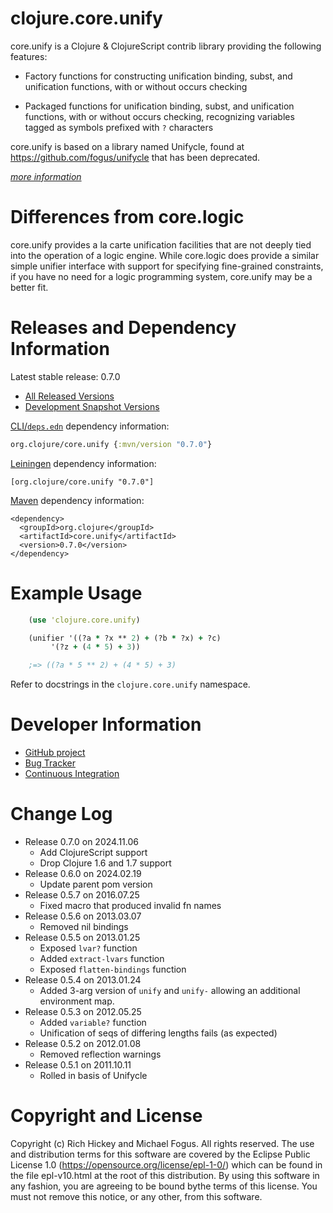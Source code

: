 clojure.core.unify
========================================

core.unify is a Clojure & ClojureScript contrib library providing the following features:

* Factory functions for constructing unification binding, subst, and unification functions, with or without occurs checking

* Packaged functions for unification binding, subst, and unification functions, with or without occurs checking, recognizing variables tagged as symbols prefixed with `?` characters

core.unify is based on a library named Unifycle, found at https://github.com/fogus/unifycle that has been deprecated.

*[more information](https://fogus.me/fun/unifycle)*

Differences from core.logic
===========================

core.unify provides a la carte unification facilities that are not deeply tied into the operation of a logic engine. While core.logic does provide a similar simple unifier interface with support for specifying fine-grained constraints, if you have no need for a logic programming system, core.unify may be a better fit.

Releases and Dependency Information
========================================

Latest stable release: 0.7.0

* [All Released Versions](https://search.maven.org/#search%7Cgav%7C1%7Cg%3A%22org.clojure%22%20AND%20a%3A%22core.unify%22)
* [Development Snapshot Versions](https://oss.sonatype.org/index.html#nexus-search;gav~org.clojure~core.unify~~~)

[CLI/`deps.edn`](https://clojure.org/reference/deps_and_cli) dependency information:
```clojure
org.clojure/core.unify {:mvn/version "0.7.0"}
```

[Leiningen](https://github.com/technomancy/leiningen) dependency information:

    [org.clojure/core.unify "0.7.0"]

[Maven](https://maven.apache.org/) dependency information:

    <dependency>
      <groupId>org.clojure</groupId>
      <artifactId>core.unify</artifactId>
      <version>0.7.0</version>
    </dependency>



Example Usage
========================================

```clojure
    (use 'clojure.core.unify)

    (unifier '((?a * ?x ** 2) + (?b * ?x) + ?c)
         '(?z + (4 * 5) + 3))

    ;=> ((?a * 5 ** 2) + (4 * 5) + 3)
```

Refer to docstrings in the `clojure.core.unify` namespace.



Developer Information
========================================

* [GitHub project](https://github.com/clojure/core.unify)
* [Bug Tracker](https://clojure.atlassian.net/browse/UNIFY)
* [Continuous Integration](https://github.com/clojure/core.unify/actions/workflows/test.yml)


Change Log
====================

* Release 0.7.0 on 2024.11.06
  - Add ClojureScript support
  - Drop Clojure 1.6 and 1.7 support
* Release 0.6.0 on 2024.02.19
  - Update parent pom version
* Release 0.5.7 on 2016.07.25
  - Fixed macro that produced invalid fn names
* Release 0.5.6 on 2013.03.07
  - Removed nil bindings
* Release 0.5.5 on 2013.01.25
  - Exposed `lvar?` function
  - Added `extract-lvars` function
  - Exposed `flatten-bindings` function
* Release 0.5.4 on 2013.01.24
  - Added 3-arg version of `unify` and `unify-` allowing an
    additional environment map.
* Release 0.5.3 on 2012.05.25
  - Added `variable?` function
  - Unification of seqs of differing lengths fails (as expected)
* Release 0.5.2 on 2012.01.08
  - Removed reflection warnings
* Release 0.5.1 on 2011.10.11
  - Rolled in basis of Unifycle


Copyright and License
========================================

Copyright (c) Rich Hickey and Michael Fogus. All rights reserved.  The use and distribution terms for this software are covered by the Eclipse Public License 1.0 (https://opensource.org/license/epl-1-0/) which can be found in the file epl-v10.html at the root of this distribution. By using this software in any fashion, you are agreeing to be bound bythe terms of this license.  You must not remove this notice, or any other, from this software.
